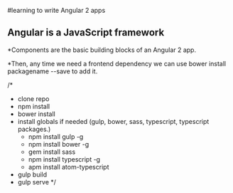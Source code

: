 #learning to write Angular 2 apps
## Angular is a JavaScript framework

*Components are the basic building blocks of an Angular 2 app.


*Then, any time we need a frontend dependency we can use bower install packagename --save to add it.


/*
- clone repo
- npm install
- bower install
- install globals if needed (gulp, bower, sass, typescript, typescript packages.)
  - npm install gulp -g
  - npm install bower -g
  - gem install sass
  - npm install typescript -g
  - apm install atom-typescript
- gulp build
- gulp serve
*/
